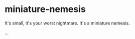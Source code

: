 miniature-nemesis
=================

It's small, it's your worst nightmare. It's a miniature nemesis.

...
